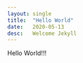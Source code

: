 ```yaml
---
layout: single
title:  "Hello World"
date:   2020-05-13
desc:   Welcome Jekyll
---
```

Hello World!!!
